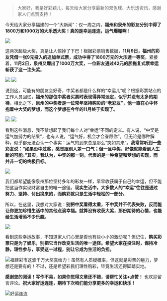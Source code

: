 > 大家好，我是好彩颖儿，每天给大家分享最新的双色球、大乐透资讯，感谢家人们点赞支持！

今天给大家分享福建的一个“大新闻”：仅一周之内，**福州和泉州的彩友分别中得了1800万和1000万的大乐透大奖！真的是幸运连连，运气爆棚啊！**


![](https://cdn.jsdelivr.net/gh/wangwenjie1314/PicCDN/2024-11-15/1731662903588-image.png)


这两次超级大奖，真是让人惊掉了下巴！根据彩票销售数据，**11月9日，福州的彩友凭借一张9元投入的追加单式票，成功中得了1800万元的大乐透一等奖**。紧接着，**11月2日，泉州又爆出了1000万大奖，一位彩友通过42元的胆拖复式票幸运斩获了这一注头奖**。


![](https://cdn.jsdelivr.net/gh/wangwenjie1314/PicCDN/2024-11-15/1731662929821-image.png)
![](https://cdn.jsdelivr.net/gh/wangwenjie1314/PicCDN/2024-11-10/1731196568047-image.png)


说到这，可能有的朋友会好奇，中奖者都是什么样的“幸运儿”呢？根据彩票站点的工作人员回忆，**福州的那位中奖者买票时表现得异常淡定，似乎并没有太多的期待**。相比之下，**泉州的中奖者是一位常年坚持购彩的“老彩友”，他一直在心中怀抱着中大奖的梦想，而这个梦想在今年的11月终于实现了。**


![](https://cdn.jsdelivr.net/gh/wangwenjie1314/PicCDN/2024-11-15/1731662946577-image.png)
![](https://cdn.jsdelivr.net/gh/wangwenjie1314/PicCDN/2024-11-3/1730592634403-image.png)

看到这些消息，我不禁想起了我们每个人对“幸运”不同的定义。有人说，“中奖是运气加努力的结果”，也有人说，“运气好，机会才会眷顾你”。但无论是哪种解释，似乎都无法否认一个事实：运气的到来总是那么“突如其来”。**我常常听到一些彩友说：“如果没中过奖，感觉跟别人差一口气；但一旦中奖，好像就能看到人生新的可能。”其实，我认为，中奖的那一刻，代表的是一种希望和梦想的实现，而并非一切的终极目标。**


![](https://cdn.jsdelivr.net/gh/wangwenjie1314/PicCDN/2024-11-15/1731663047767-image.png)


我们都希望能像泉州那位坚持多年的彩友一样，早早收获属于自己的幸运，但不能把这当作实现财富自由的唯一途径。**现实生活中，大多数人的“幸运”往往是通过努力、坚持、付出换来的，而购彩就只是生活中轻松的一部分。**


所以，在这里，我想对大家说：**别把中奖看得太重，不中奖并不代表失败，反而能让你更加珍惜生活中的其他点滴幸福。就算没有收获大奖，那份期待的心情，也能给生活增添不少乐趣。**


![](https://cdn.jsdelivr.net/gh/wangwenjie1314/PicCDN/2024-11-15/1731663060099-image.png)



看到这些幸运故事，不知道家人们心里是否也有些小小的激动呢？但记住，**购买彩票只是为了娱乐，别把它当作改变生活的唯一途径。希望大家在投注时，保持冷静，理性参与，享受这一过程，别让它成为生活的负担。**


![福建彩市这波千万大奖真给力！虽然有人质疑概率，但这就是彩票的魅力，梦想还是要有的！不过，还是希望彩民们理性购彩，毕竟生活还得脚踏实地。](https://cdn.jsdelivr.net/gh/wangwenjie1314/PicCDN/2024-11-15/1731663097898-image.png)


**感谢您的阅读！写作不易，如果你觉得文章还不错，请帮忙关注+点赞！** 也欢迎留言评论。**祝大家好运连连，期待下次咱们能分享更多的幸运和快乐！**

![好运连连](https://cdn.jsdelivr.net/gh/wangwenjie1314/PicCDN/2024-10-28/1730086094896-image.png)